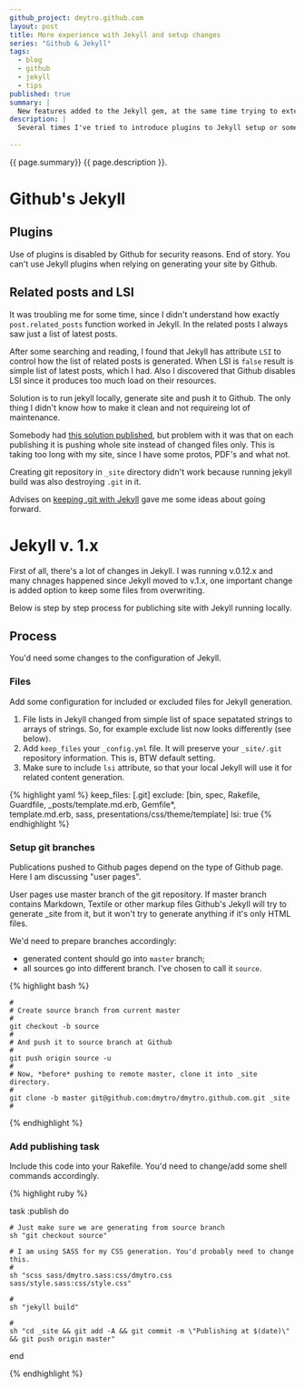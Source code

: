 ```yaml
---
github_project: dmytro.github.com
layout: post
title: More experience with Jekyll and setup changes
series: "Github & Jekyll"
tags:
  - blog
  - github
  - jekyll
  - tips
published: true
summary: |
  New features added to the Jekyll gem, at the same time trying to extend my Jekyll setup I hit Github limitations.
description: |
  Several times I've tried to introduce plugins to Jekyll setup or some advanced feature, only to discover that Github disables some of the (quite useful) features.
  
---
```


<p class="italic"> {{ page.summary}} {{ page.description }}. </p>

# Github's Jekyll

## Plugins

Use of plugins is disabled by Github for security reasons. End of story. You can't use Jekyll plugins when relying on generating your site by Github.

## Related posts and LSI

It was troubling me for some time, since I didn't understand how exactly `post.related_posts` function worked in Jekyll. In the related posts I always saw just a list of latest posts. 

After some searching and reading, I found that Jekyll has attribute `LSI` to control how the list of related posts is generated. When LSI is `false` result is simple list of latest posts, which I had. Also I discovered that Github disables LSI since it produces too much load on their resources.

Solution is to run jekyll locally, generate site and push it to Github. The only thing I didn't know how to make it clean and not requireing lot of maintenance. 

Somebody had [this solution published](http://www.trottercashion.com/2011/04/11/use-git-plumbing-for-more-awesome-github-pages.html), but problem with it was that on each publishing it is pushing whole site instead of changed files only. This is taking too long with my site, since I have some protos, PDF's and what not.

Creating git repository in `_site` directory didn't work because running jekyll build was also destroying `.git` in it.

Advises on [keeping .git with Jekyll](http://stackoverflow.com/questions/7555837/publish-jekyll-generated-to-gh-pages-and-not-overwite-the-git-in-site) gave me some ideas about going forward.


# Jekyll v. 1.x

First of all, there's a lot of changes in Jekyll. I was running v.0.12.x and many chnages happened since Jekyll moved to v.1.x, one important change is added option to keep some files from overwriting. 

Below is step by step process for publiching site with Jekyll running locally.

## Process

You'd need some changes to  the configuration of Jekyll.

### Files

Add some configuration for included or excluded files for Jekyll generation.

1. File lists in Jekyll changed from simple list of space sepatated strings to arrays of strings. So, for example exclude list now looks differently (see below).
2. Add `keep_files` your `_config.yml` file. It will preserve your `_site/.git` repository information. This is, BTW default setting. 
3. Make sure to include `lsi` attribute, so that your local Jekyll will use it for related content generation.

{% highlight yaml %}
keep_files: [.git]
exclude: [bin, spec, Rakefile, Guardfile, _posts/template.md.erb, Gemfile*, \
  template.md.erb, sass, presentations/css/theme/template]
lsi: true
{% endhighlight %}

### Setup git branches

Publications pushed to Github pages depend on the type of Github page. Here I am discussing "user pages". 

User pages use master branch of the git repository. If master branch contains Markdown, Textile or other markup files Github's Jekyll will try to generate _site from it, but it won't try to generate anything if it's only HTML files. 

We'd need to prepare branches accordingly:

* generated content should go into `master` branch;
* all sources go into different branch. I've chosen to call it `source`.


{% highlight bash %}

    #
    # Create source branch from current master
    #
    git checkout -b source 
    #
    # And push it to source branch at Github
    #
    git push origin source -u
    #
    # Now, *before* pushing to remote master, clone it into _site directory.
    #
    git clone -b master git@github.com:dmytro/dmytro.github.com.git _site
    #
{% endhighlight %}


### Add publishing task

Include this code into your Rakefile. You'd need to change/add some shell commands accordingly. 

{% highlight ruby %}

task :publish do

    # Just make sure we are generating from source branch
    sh "git checkout source"
    
    # I am using SASS for my CSS generation. You'd probably need to change this.
    #
    sh "scss sass/dmytro.sass:css/dmytro.css sass/style.sass:css/style.css"
    
    #
    sh "jekyll build"
    
    # 
    sh "cd _site && git add -A && git commit -m \"Publishing at $(date)\" && git push origin master"
end

{% endhighlight %}

<!--  LocalWords:  jekyll plugins
 -->


